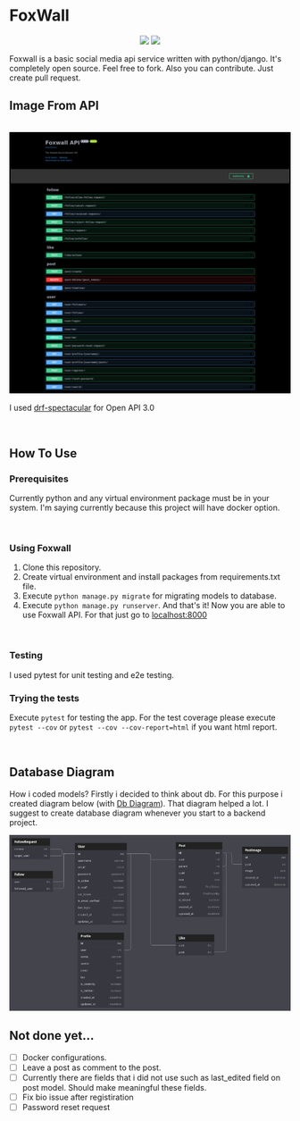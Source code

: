 # FoxWall

<p align="center">
<img src="https://github.com/umtdemr/foxwall/actions/workflows/django.yml/badge.svg?branch=master">
<a href="https://codecov.io/gh/umtdemr/foxwall">
  <img src="https://codecov.io/gh/umtdemr/foxwall/branch/master/graph/badge.svg?token=WQWCF98A6C"/>
</a>
</p>

Foxwall is a basic social media api service written with python/django. It's completely open source. Feel free to fork. Also you can contribute. Just create pull request.

## Image From API
&emsp;
![API Image](images/api_service.png)

I used [drf-spectacular](https://github.com/tfranzel/drf-spectacular) for Open API 3.0

&emsp;

## How To Use

### Prerequisites

Currently python and any virtual environment package must be in your system. I'm saying currently because this project will have docker option.

&emsp;
### Using Foxwall

1. Clone this repository.
2. Create virtual environment and install packages from requirements.txt file.
4. Execute `python manage.py migrate` for migrating models to database.
5. Execute `python manage.py runserver`. And that's it! Now you are able to use Foxwall API. For that just go to [localhost:8000](http://127.0.0.1:8000)


&emsp;

### Testing

I used pytest for unit testing and e2e testing.

### Trying the tests
Execute `pytest` for testing the app.
For the test coverage please execute `pytest --cov` or `pytest --cov --cov-report=html` if you want html report.

&emsp;

## Database Diagram

How i coded models? Firstly i decided to think about db. For this purpose i created diagram below (with [Db Diagram](https://dbdiagram.io)). That diagram helped a lot. I suggest to create database diagram whenever you start to a backend project.

![Database Diagram](images/diagram.png)


## Not done yet...

- [ ] Docker configurations.
- [ ] Leave a post as comment to the post.
- [ ] Currently there are fields that i did not use such as last_edited field on post model. Should make meaningful these fields.
- [ ] Fix bio issue after registiration
- [ ] Password reset request

